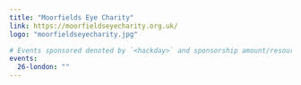 ```yaml
---
title: "Moorfields Eye Charity"
link: https://moorfieldseyecharity.org.uk/
logo: "moorfieldseyecharity.jpg"

# Events sponsored denoted by `<hackday>` and sponsorship amount/resource
events:
  26-london: ""
---
```

